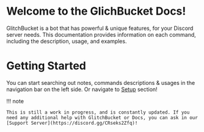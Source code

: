 # Welcome to the GlichBucket Docs!

GlitchBucket is a bot that has powerful & unique features, for your Discord server needs.
This documentation provides information on each command, including the description, usage, and examples.

# Getting Started

You can start searching out notes, commands descriptions & usages in the navigation bar on the left side.
Or navigate to [Setup](setup) section!

!!! note

    This is still a work in progress, and is constantly updated. If you need any additional help with GlitchBucket or Docs, you can ask in our [Support Server](https://discord.gg/CRseks2Zfq)!

